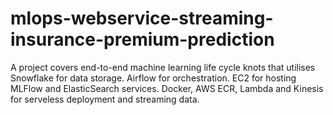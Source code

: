 # mlops-webservice-streaming-insurance-premium-prediction
A project covers end-to-end machine learning life cycle knots that utilises Snowflake for data storage. Airflow for orchestration. EC2 for hosting MLFlow and ElasticSearch services. Docker, AWS ECR, Lambda and Kinesis for serveless deployment and streaming data.

